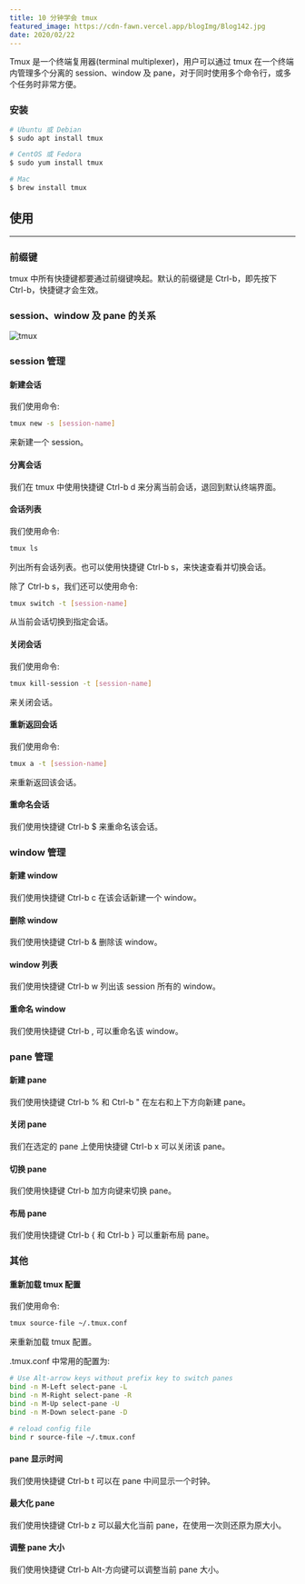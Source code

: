```yaml
---
title: 10 分钟学会 tmux
featured_image: https://cdn-fawn.vercel.app/blogImg/Blog142.jpg
date: 2020/02/22
---
```


Tmux 是一个终端复用器(terminal multiplexer)，用户可以通过 tmux 在一个终端内管理多个分离的 session、window 及 pane，对于同时使用多个命令行，或多个任务时非常方便。

### 安装
``` sh
# Ubuntu 或 Debian
$ sudo apt install tmux

# CentOS 或 Fedora
$ sudo yum install tmux

# Mac
$ brew install tmux
```

## 使用
***  
### 前缀键
tmux 中所有快捷键都要通过前缀键唤起。默认的前缀键是 Ctrl-b，即先按下 Ctrl-b，快捷键才会生效。

### session、window 及 pane 的关系
<img src="https://cdn-fawn.vercel.app/contentImg/tmux/tmux.svg" alt="tmux">

### session 管理
#### 新建会话
我们使用命令: 
``` sh
tmux new -s [session-name]
```

来新建一个 session。

#### 分离会话
我们在 tmux 中使用快捷键 Ctrl-b d 来分离当前会话，退回到默认终端界面。

#### 会话列表
我们使用命令: 
``` sh
tmux ls
```

列出所有会话列表。也可以使用快捷键 Ctrl-b s，来快速查看并切换会话。

除了 Ctrl-b s，我们还可以使用命令: 
``` sh
tmux switch -t [session-name]
```

从当前会话切换到指定会话。

#### 关闭会话
我们使用命令: 
``` sh
tmux kill-session -t [session-name]
```

来关闭会话。

#### 重新返回会话
我们使用命令: 
``` sh
tmux a -t [session-name]
```

来重新返回该会话。

#### 重命名会话
我们使用快捷键 Ctrl-b $ 来重命名该会话。

### window 管理
#### 新建 window
我们使用快捷键 Ctrl-b c 在该会话新建一个 window。

#### 删除 window
我们使用快捷键 Ctrl-b & 删除该 window。

#### window 列表
我们使用快捷键 Ctrl-b w 列出该 session 所有的 window。

#### 重命名 window
我们使用快捷键 Ctrl-b , 可以重命名该 window。

### pane 管理
#### 新建 pane
我们使用快捷键 Ctrl-b % 和 Ctrl-b " 在左右和上下方向新建 pane。

#### 关闭 pane
我们在选定的 pane 上使用快捷键 Ctrl-b x 可以关闭该 pane。

#### 切换 pane
我们使用快捷键 Ctrl-b 加方向键来切换 pane。

#### 布局 pane
我们使用快捷键 Ctrl-b { 和 Ctrl-b } 可以重新布局 pane。

### 其他
#### 重新加载 tmux 配置
我们使用命令: 
``` sh
tmux source-file ~/.tmux.conf
```

来重新加载 tmux 配置。

.tmux.conf 中常用的配置为: 
``` sh
# Use Alt-arrow keys without prefix key to switch panes
bind -n M-Left select-pane -L
bind -n M-Right select-pane -R
bind -n M-Up select-pane -U
bind -n M-Down select-pane -D

# reload config file
bind r source-file ~/.tmux.conf
```

#### pane 显示时间
我们使用快捷键 Ctrl-b t 可以在 pane 中间显示一个时钟。

#### 最大化 pane
我们使用快捷键 Ctrl-b z 可以最大化当前 pane，在使用一次则还原为原大小。

#### 调整 pane 大小
我们使用快捷键 Ctrl-b Alt-方向键可以调整当前 pane 大小。